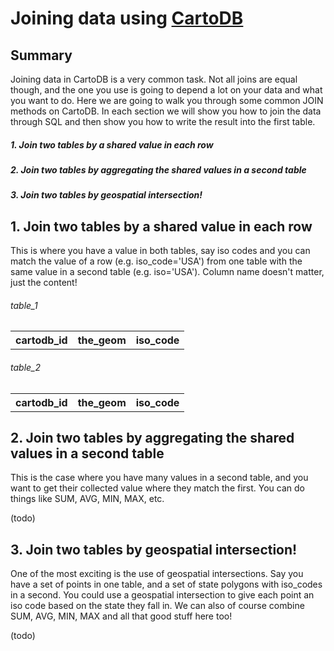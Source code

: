Joining data using [CartoDB](http://cartodb.com)
== 

## Summary

Joining data in CartoDB is a very common task. Not all joins are equal though, and the one you use is going to depend a lot on your data and what you want to do. Here we are going to walk you through some common JOIN methods on CartoDB. In each section we will show you how to join the data through SQL and then show you how to write the result into the first table. 


##### 1. Join two tables by a shared value in each row

##### 2. Join two tables by aggregating the shared values in a second table

##### 3. Join two tables by geospatial intersection!

## 1. Join two tables by a shared value in each row

This is where you have a value in both tables, say iso codes and you can match the value of a row (e.g. iso_code='USA') from one table with the same value in a second table (e.g. iso='USA'). Column name doesn't matter, just the content!


<h6>table_1</h6>
<table>
    <tr>
        <th>cartodb_id</th>
        <th>the_geom</th>
        <th>iso_code</th>
    </tr>
</table>

<h6>table_2</h6>
<table>
    <tr>
        <th>cartodb_id</th>
        <th>the_geom</th>
        <th>iso_code</th>
    </tr>
</table>


## 2. Join two tables by aggregating the shared values in a second table

This is the case where you have many values in a second table, and you want to get their collected value where they match the first. You can do things like SUM, AVG, MIN, MAX, etc.

(todo)

## 3. Join two tables by geospatial intersection!

One of the most exciting is the use of geospatial intersections. Say you have a set of points in one table, and a set of state polygons with iso_codes in a second. You could use a geospatial intersection to give each point an iso code based on the state they fall in. We can also of course combine SUM, AVG, MIN, MAX and all that good stuff here too!

(todo)
